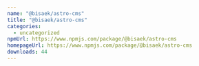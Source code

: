 ```yaml
---
name: "@bisaek/astro-cms"
title: "@bisaek/astro-cms"
categories:
  - uncategorized
npmUrl: https://www.npmjs.com/package/@bisaek/astro-cms
homepageUrl: https://www.npmjs.com/package/@bisaek/astro-cms
downloads: 44
---
```

